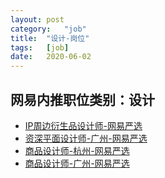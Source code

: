 ```yaml
---
layout:	post
category:	"job"
title:	"设计-岗位"
tags:	[job]
date:	2020-06-02
---
```

## 网易内推职位类别：设计
- [IP周边衍生品设计师-网易严选](http://mobile.bole.netease.com/bole/boleDetail?id=19238&employeeId=346f03c3cda5f04c&key=all)
- [资深平面设计师-广州-网易严选 ](http://mobile.bole.netease.com/bole/boleDetail?id=21379&employeeId=346f03c3cda5f04c&key=all)
- [商品设计师-杭州-网易严选](http://mobile.bole.netease.com/bole/boleDetail?id=20547&employeeId=346f03c3cda5f04c&key=all)
- [商品设计师-广州-网易严选](http://mobile.bole.netease.com/bole/boleDetail?id=20548&employeeId=346f03c3cda5f04c&key=all)
